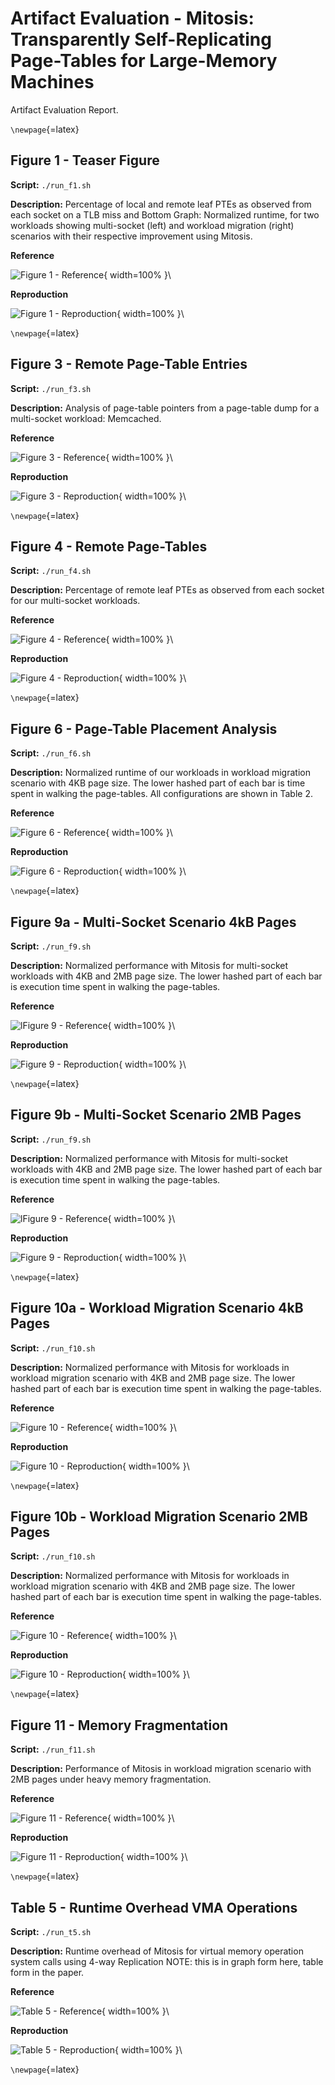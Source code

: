 Artifact Evaluation - Mitosis: Transparently Self-Replicating Page-Tables for Large-Memory Machines
===================================================================================================

Artifact Evaluation Report. 

`\newpage`{=latex}


Figure 1 - Teaser Figure
------------------------

**Script:** `./run_f1.sh`

**Description:** Percentage of local and remote leaf PTEs as observed from each 
socket on a TLB miss and Bottom Graph: Normalized runtime, for two workloads showing
multi-socket (left) and workload migration (right) scenarios
with their respective improvement using Mitosis.

**Reference**

![Figure 1 - Reference](reference/figure01.png "Figure 1 - Reference"){ width=100% }\

**Reproduction**

![Figure 1 - Reproduction](measured/figure01.png "Figure 1 - Reproduction"){ width=100% }\

`\newpage`{=latex}


Figure 3 - Remote Page-Table Entries
------------------------------------

**Script:** `./run_f3.sh`

**Description:** Analysis of page-table pointers from a page-table dump for a
 multi-socket workload: Memcached.

**Reference**

![Figure 3 - Reference](reference/figure03.png "Figure 3 - Reference"){ width=100% }\

**Reproduction**

![Figure 3 - Reproduction](measured/figure03.png "Figure 3 - Reproduction"){ width=100% }\

`\newpage`{=latex}


Figure 4 - Remote Page-Tables
-----------------------------

**Script:** `./run_f4.sh` 

**Description:** Percentage of remote leaf PTEs as observed from
each socket for our multi-socket workloads.

**Reference**

![Figure 4 - Reference](reference/figure04.png "Figure 4 - Reference"){ width=100% }\

**Reproduction**

![Figure 4 - Reproduction](measured/figure04.png "Figure 4 - Reproduction"){ width=100% }\

`\newpage`{=latex}


Figure 6 - Page-Table Placement Analysis
----------------------------------------

**Script:** `./run_f6.sh`

**Description:**  Normalized runtime of our workloads in workload migration 
scenario with 4KB page size. The lower hashed part of each bar is time spent 
in walking the page-tables. All configurations are shown in Table 2.

**Reference**

![Figure 6 - Reference](reference/figure06.png "Figure 6 - Reference"){ width=100% }\

**Reproduction**

![Figure 6 - Reproduction](measured/figure06.png "Figure 6 - Reproduction"){ width=100% }\

`\newpage`{=latex}


Figure 9a - Multi-Socket Scenario 4kB Pages
-----------------------------------------

**Script:**  `./run_f9.sh`

**Description:** Normalized performance with Mitosis for multi-socket workloads 
with 4KB and 2MB page size. The lower hashed part of each bar is execution time 
spent in walking the page-tables.

**Reference**

![lFigure 9 - Reference](reference/figure09a.png "Figure 9a - Reference"){ width=100% }\

**Reproduction**

![Figure 9 - Reproduction](measured/figure09a.png "Figure 9a - Reproduction"){ width=100% }\

`\newpage`{=latex}


Figure 9b - Multi-Socket Scenario 2MB Pages
-------------------------------------------

**Script:**  `./run_f9.sh`

**Description:** Normalized performance with Mitosis for multi-socket workloads 
with 4KB and 2MB page size. The lower hashed part of each bar is execution time 
spent in walking the page-tables.

**Reference**

![lFigure 9 - Reference](reference/figure09b.png "Figure 9a - Reference"){ width=100% }\

**Reproduction**

![Figure 9 - Reproduction](measured/figure09b.png "Figure 9a - Reproduction"){ width=100% }\

`\newpage`{=latex}


Figure 10a - Workload Migration Scenario 4kB Pages
--------------------------------------------------

**Script:** `./run_f10.sh`

**Description:** Normalized performance with Mitosis for workloads in workload 
migration scenario with 4KB and 2MB page size. The lower hashed part of each 
bar is execution time spent in walking the page-tables.

**Reference**

![Figure 10 - Reference](reference/figure10a.png "Figure 10 - Reference"){ width=100% }\\

**Reproduction**

![Figure 10 - Reproduction](measured/figure10a.png "Figure 10 - Reproduction"){ width=100% }\

`\newpage`{=latex}

Figure 10b - Workload Migration Scenario 2MB Pages
--------------------------------------------------

**Script:** `./run_f10.sh`

**Description:** Normalized performance with Mitosis for workloads in workload 
migration scenario with 4KB and 2MB page size. The lower hashed part of each 
bar is execution time spent in walking the page-tables.

**Reference**

![Figure 10 - Reference](reference/figure10b.png "Figure 10 - Reference"){ width=100% }\\

**Reproduction**

![Figure 10 - Reproduction](measured/figure10b.png "Figure 10 - Reproduction"){ width=100% }\

`\newpage`{=latex}


Figure 11 - Memory Fragmentation
--------------------------------

**Script:** `./run_f11.sh`

**Description:** Performance of Mitosis in workload migration scenario with 
2MB pages under heavy memory fragmentation.

**Reference**

![Figure 11 - Reference](reference/figure11.png "Figure 11 - Reference"){ width=100% }\

**Reproduction**

![Figure 11 - Reproduction](measured/figure11.png "Figure 11 - Reproduction"){ width=100% }\

`\newpage`{=latex}


Table 5 - Runtime Overhead VMA Operations
-----------------------------------------

**Script:** `./run_t5.sh`

**Description:** Runtime overhead of Mitosis for virtual memory operation system 
calls using 4-way Replication
NOTE: this is in graph form here, table form in the paper.

**Reference**

![Table 5 - Reference](reference/table5.png "Table 5 - Reference"){ width=100% }\

**Reproduction**

![Table 5 - Reproduction](measured/table5.png "Table 5 - Reproduction"){ width=100% }\

`\newpage`{=latex}


